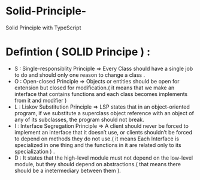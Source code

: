 # Solid-Principle-
Solid Principle with TypeScript

# Defintion ( SOLID Principe ) : 

 - S : Single-responsiblity Principle => Every Class should have a single job to do and should only one reason to change a class .
 - O : Open-closed Principle =>  Objects or entities should be open for extension but closed for modification.( it means that we make an interface that contains functions and each class becomes implements from it and modifier )
 - L : Liskov Substitution Principle => LSP states that in an object-oriented program, if we substitute a superclass object reference with an object of any of its subclasses, the program should not break.
 - I : Interface Segregation Principle => A client should never be forced to implement an interface that it doesn’t use, or clients shouldn’t be forced to depend on methods they do not use.( it means Each Interface is specialized in one thing and the functions in it are related only to its specialization ) .
 - D : It states that the high-level module must not depend on the low-level module, but they should depend on abstractions.( that means there should be a inetermediary between them ).


